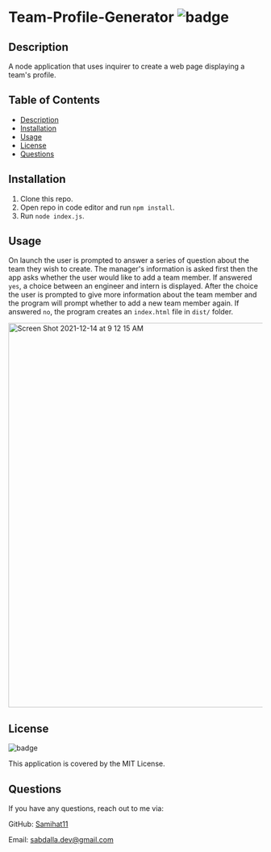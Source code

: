 # Team-Profile-Generator ![badge](https://img.shields.io/badge/MIT-license-blue)

## Description

A node application that uses inquirer to create a web page displaying a team's profile.

## Table of Contents

- [Description](#description)
- [Installation](#installation)
- [Usage](#usage)
- [License](#license)
- [Questions](#questions)

## Installation

1. Clone this repo.
2. Open repo in code editor and run `npm install`.
3. Run `node index.js`.

## Usage

 On launch the user is prompted to answer a series of question about the team they wish to create. The manager's information is asked first then the app asks whether the user would like to add a team member. If answered `yes`, a choice between an engineer and intern is displayed. After the choice the user is prompted to give more information about the team member and the program will prompt whether to add a new team member again. If answered `no`, the program creates an `index.html` file in `dist/` folder. 

 <img width="763" alt="Screen Shot 2021-12-14 at 9 12 15 AM" src="https://user-images.githubusercontent.com/76274620/146014654-60556ff4-7c18-451f-9858-39c6c34a040e.png">


## License

![badge](https://img.shields.io/badge/MIT-license-blue)

This application is covered by the MIT License.

## Questions

If you have any questions, reach out to me via:

GitHub: [Samihat11](https://github.com/Samihat11)

Email: [sabdalla.dev@gmail.com](mailto:sabdalla.dev@gmail.com)